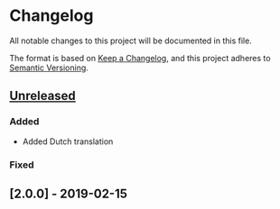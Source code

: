 # Changelog

All notable changes to this project will be documented in this file.

The format is based on [Keep a Changelog](https://keepachangelog.com/en/1.0.0/),
and this project adheres to [Semantic Versioning](https://semver.org/spec/v2.0.0.html).

## [Unreleased]

### Added 

- Added Dutch translation

### Fixed

## [2.0.0] - 2019-02-15

[unreleased]: https://github.com/amandagonsalves/sysweb3/branchCompare?baseVersion=GTv2.1.0&targetVersion=GBmain
[2.1.0]: https://github.com/amandagonsalves/sysweb3/branchCompare?baseVersion=GTv2.0.0&targetVersion=GTv2.1.0
